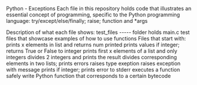 Python - Exceptions
Each file in this repository holds code that illustrates an essential concept of programming, specific to the Python programming language: try/except/else/finally; raise; function and *args

Description of what each file shows:
test_files ----- folder holds main.c test files that showcase examples of how to use functions
Files that start with:
prints x elements in list and returns num printed
prints values if integer; returns True or False to integer
prints first x elements of a list and only integers
divides 2 integers and prints the result
divides corresponding elements in two lists; prints errors
raises type exeption
raises exception with message
prints if integer; prints error to stderr
executes a function safely
write Python function that corresponds to a certain bytecode
